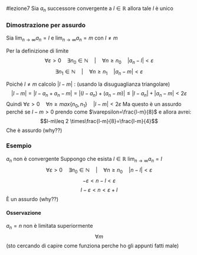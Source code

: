 #lezione7
Sia $a_{n}$ successore convergente a $l\in \mathbb{R}$ allora tale $l$ è unico

### Dimostrazione per assurdo
Sia $\lim_{ n \to \infty } a_{n}=l$ e $\lim_{ n \to \infty } a_{n} = m$ con $l \neq m$

Per la definizione di limite
$$\forall \varepsilon>0 \quad \exists n_{0} \in \mathbb{N} \quad|\quad \forall n \geq n_{0} \quad |a_{n}-l|<\varepsilon$$
$$\exists n_{1} \in \mathbb{N} \quad|\quad \forall n \geq n_{1} \quad |a_{n}-m|<\varepsilon$$

Poiché $l\neq m$ calcolo $|l-m|$ :
(usando la disuguaglianza triangolare)
$$|l-m|=|l-a_{n}+a_{n}-m|=|(l-a_{n})+(a_{n}-m)|\leq |l-a_{n}|+|a_{n}-m|<2 \varepsilon$$
Quindi $\forall \varepsilon>0 \quad \forall n \geq max\{n_{0},n_{1}\} \quad |l-m|<2\varepsilon$ 
Ma questo è un assurdo perché se $l-m>0$ prendo come $\varepsilon=\frac{l-m}{8}$ e allora avrei:
$$l-m\leq 2 \times\frac{l-m}{8}=\frac{l-m}{4}$$
Che è assurdo (why??)

### Esempio
$a_{n}$ non è convergente
Suppongo che esista $l\in \mathbb{R}$ $\lim_{n \to \infty}{a_{n}}=l$
$$\forall \varepsilon>0 \quad \exists n_{0} \in \mathbb{N} \quad | \quad \forall n \geq n_{0} \quad |n-l| < \varepsilon$$
$$-\varepsilon < n-l<\varepsilon$$
$$l-\varepsilon < n < \varepsilon + l$$
È un assurdo (why??) 
#### Osservazione
$a_{n}=n$ non è limitata superiormente
$$\forall m $$
(sto cercando di capire come funziona perche ho gli appunti fatti male)